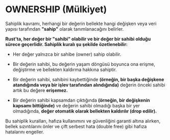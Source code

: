 # OWNERSHIP (Mülkiyet)

Sahiplik kavramı, herhangi bir değerin bellekte hangi değişken veya veri yapısı tarafından **"sahip"** olarak tanımlanacağını belirler. 

**Rust'ta, her değer bir "sahibi" olabilir ve bir değer bir sahibi olduğu sürece geçerlidir. Sahiplik kuralı şu şekilde özetlenebilir:**


- Her değer yalnızca bir sahibe (owner) sahip olabilir.

- Bir değerin sahibi, bu değerin yaşam döngüsü boyunca ona erişme, değiştirme ve bellekten kaldırma hakkına sahiptir.

- Bir değerin sahibi, sahibini kaybettiğinde **(örneğin, bir başka değişkene atandığında veya bir işlev tarafından alındığında)** değerin önceki sahibi artık bu değere **erişemez.**

- Bir değerin sahibi kapsamdan çıktığında **(örneğin, bir değişkenin kapsamı bittiğinde)** ve değerin sahibi olmadığı başka bir yer olmadığında, **değer otomatik olarak bellekten kaldırılır (drop edilir).**

Bu sahiplik kuralları, hafıza kullanımını ve güvenliğini garanti altına alırken, bellek sızıntılarını önler ve çift serbest hata (double free) gibi hafıza hatalarını engeller.

